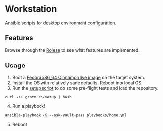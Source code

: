 Workstation
===========

Ansible scripts for desktop environment configuration.

Features
--------
Browse through the [Rolese](https://github.com/cohoe/workstation/blob/master/roles/) to see what features are implemented.

Usage
-----
1) Boot a [Fedora x86_64 Cinnamon live image](https://spins.fedoraproject.org/cinnamon/download/index.html) on the target system.
2) Install the OS with relatively sane defaults. Reboot into local OS.
3) Run the [setup script](https://github.com/cohoe/workstation/blob/master/scripts/setup-fedora.sh) to do some pre-flight tests and load the repository.
```
curl -sL grntm.co/setup | bash
```
4) Run a playbook!
```
ansible-playbook -K --ask-vault-pass playbooks/home.yml
```

5) Reboot
